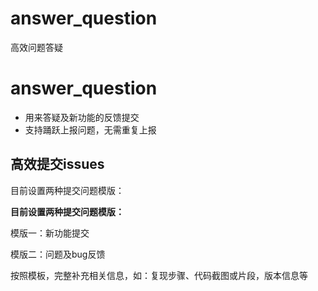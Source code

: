 # answer_question
高效问题答疑

# **answer_question**



- 用来答疑及新功能的反馈提交
- 支持踊跃上报问题，无需重复上报

## **高效提交issues**



目前设置两种提交问题模版：

**目前设置两种提交问题模版：**

模版一：新功能提交

模版二：问题及bug反馈

按照模板，完整补充相关信息，如：复现步骤、代码截图或片段，版本信息等
